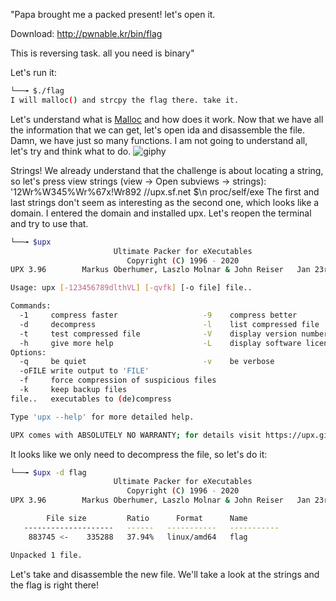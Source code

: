 "Papa brought me a packed present! let's open it.

Download: http://pwnable.kr/bin/flag

This is reversing task. all you need is binary"

Let's run it:
```bash
└──╼ $./flag
I will malloc() and strcpy the flag there. take it.
```
Let's understand what is [Malloc](https://www.geeksforgeeks.org/dynamic-memory-allocation-in-c-using-malloc-calloc-free-and-realloc/) and how does it work.
Now that we have all the information that we can get, let's open ida and disassemble the file.
Damn, we have just so many functions. I am not going to understand all, let's try and think what to do.
![giphy](https://github.com/ido5ch/Pwnable.kr/assets/97401114/707ab752-1857-449c-9971-4b1c2fdf996e)

Strings! We already understand that the challenge is about locating a string, so let's press view strings (view -> Open subviews -> strings):
'12Wr%W345%Wr%67x!Wr892    //upx.sf.net $\n    proc/self/exe
The first and last strings don't seem as interesting as the second one, which looks like a domain.
I entered the domain and installed upx. Let's reopen the terminal and try to use that.
```bash
└──╼ $upx
                       Ultimate Packer for eXecutables
                          Copyright (C) 1996 - 2020
UPX 3.96        Markus Oberhumer, Laszlo Molnar & John Reiser   Jan 23rd 2020

Usage: upx [-123456789dlthVL] [-qvfk] [-o file] file..

Commands:
  -1     compress faster                   -9    compress better
  -d     decompress                        -l    list compressed file
  -t     test compressed file              -V    display version number
  -h     give more help                    -L    display software license
Options:
  -q     be quiet                          -v    be verbose
  -oFILE write output to 'FILE'
  -f     force compression of suspicious files
  -k     keep backup files
file..   executables to (de)compress

Type 'upx --help' for more detailed help.

UPX comes with ABSOLUTELY NO WARRANTY; for details visit https://upx.github.io
```
It looks like we only need to decompress the file, so let's do it:
```bash
└──╼ $upx -d flag
                       Ultimate Packer for eXecutables
                          Copyright (C) 1996 - 2020
UPX 3.96        Markus Oberhumer, Laszlo Molnar & John Reiser   Jan 23rd 2020

        File size         Ratio      Format      Name
   --------------------   ------   -----------   -----------
    883745 <-    335288   37.94%   linux/amd64   flag

Unpacked 1 file.
```
Let's take and disassemble the new file. We'll take a look at the strings and the flag is right there!
